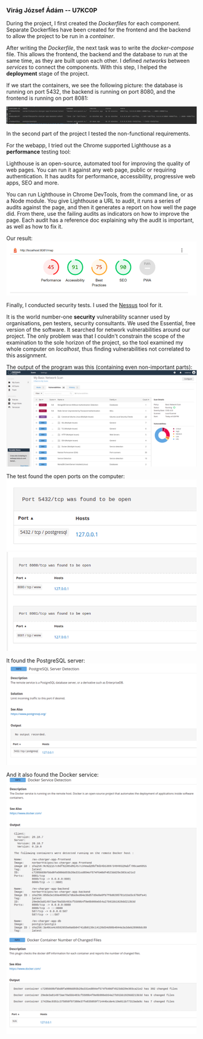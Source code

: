 ### Virág József Ádám -- U7KC0P

During the project, I first created the *Dockerfile*s for each component. Separate Dockerfiles have been created for the frontend and the backend to allow the project to be run in a *container*.

After writing the _Dockerfile_, the next task was to write the _docker-compose_ file. This allows the frontend, the backend and the database to run at the same time, as they are built upon each other. I defined _networks_ between _services_ to connect the components. With this step, I helped the **deployment** stage of the project.



If we start the containers, we see the following picture: the database is running on port 5432, the backend is running on port 8080, and the frontend is running on port 8081:

![](imgs/docker-ps.png)

In the second part of the project I tested the non-functional requirements.

For the webapp, I tried out the Chrome supported Lighthouse as a **performance** testing tool:

Lighthouse is an open-source, automated tool for improving the quality of web pages. You can run it against any web page, public or requiring authentication. It has audits for performance, accessibility, progressive web apps, SEO and more.

You can run Lighthouse in Chrome DevTools, from the command line, or as a Node module. You give Lighthouse a URL to audit, it runs a series of audits against the page, and then it generates a report on how well the page did. From there, use the failing audits as indicators on how to improve the page. Each audit has a reference doc explaining why the audit is important, as well as how to fix it.

Our result: ![](imgs/lighthouse.png)

Finally, I conducted security tests. I used the [Nessus](https://www.tenable.com/products/nessus) tool for it.

It is the world number-one **security** vulnerability scanner used by organisations, pen testers, security consultants. We used the Essential, free version of the software. It searched for network vulnerabilities around our project. The only problem was that I couldn't constrain the scope of the examination to the sole horizon of the project, so the tool examined my whole computer on _localhost_, thus finding vulnerabilities not correlated to this assignment.

The output of the program was this (containing even non-important parts): ![](imgs/nessus.png)

The test found the open ports on the computer:
![](imgs/open2.png)
![](imgs/open1.png)

It found the PostgreSQL server:![](imgs/postgres-nessus.png)

And it also found the Docker service:
![](imgs/docker-nessus.png)
![](imgs/docker2-nessus.png)

